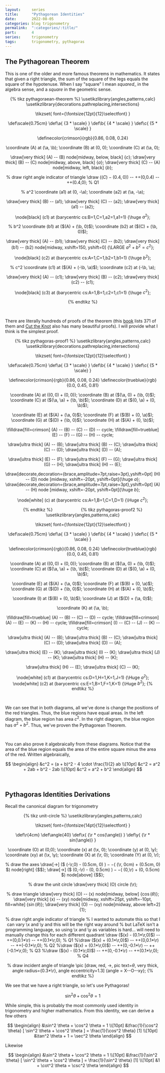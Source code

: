 ```yaml
---
layout:     series
title:      "Pythagorean Identities"
date:       2022-08-05
categories: blog trigonometry
permalink:  ":categories/:title/"
part:       4
series:     trigonometry
tags:       trigonometry, pythagoras
---
```


## The Pythagorean Theorem

This is one of the older and more famous theorems in mathematics. It states that given a right triangle, the sum of the square of the legs equals the square of the hypotenuse. When I say "square" I mean _squared__ in the algebra sense, and a _square_ in the geometric sense. 

<center>
{% tikz pythagoraean-theorem %}
  \usetikzlibrary{angles,patterns,calc}
  \usetikzlibrary{decorations.pathreplacing,intersections}

  \tikzset{
    font={\fontsize{12pt}{12}\selectfont}
  }

  \def\scale{0.75cm}
  \def\a{ {3 * \scale} }
  \def\b{ {4 * \scale} }
  \def\c{ {5 * \scale} }

  \definecolor{crimson}{rgb}{0.86, 0.08, 0.24}

  \coordinate (A) at (\a, \b);
  \coordinate (B) at (0, 0);
  \coordinate (C) at (\a, 0);

  \draw[very thick] (A) -- (B) node[midway, below, black] {$c$};
  \draw[very thick] (B) -- (C) node[midway, above, black] {$a$};
  \draw[very thick] (C) -- (A) node[midway, left, black] {$b$};

  % draw right angle indicator of triangle
  \draw ($(C) - (0.4,0)$) -- ++(0,0.4) -- ++(0.4,0);     % Q1

  % a^2
  \coordinate (a1) at (0, -\a);
  \coordinate (a2) at (\a, -\a);

  \draw[very thick] (B) -- (a1);
  \draw[very thick] (C) -- (a2);
  \draw[very thick] (a1) -- (a2);

  \node[black] (c1) at (barycentric cs:B=1,C=1,a2=1,a1=1) {\huge $a^2$};

  % b^2
  \coordinate (b1) at  ($(A) + (\b, 0)$);
  \coordinate (b2) at ($(C) + (\b, 0)$);

  \draw[very thick] (A) -- (b1);
  \draw[very thick] (C) -- (b2);
  \draw[very thick] (b1) -- (b2) node[midway, xshift=150, yshift=0] {\LARGE $a^2 + b^2 = c^2$};

  \node[black] (c2) at (barycentric cs:A=1,C=1,b2=1,b1=1) {\huge $b^2$};

  % c^2
  \coordinate (c1) at ($(A) + (-\b, \a)$);
  \coordinate (c2) at  (-\b, \a);
  
  \draw[very thick] (A) -- (c1);
  \draw[very thick] (B) -- (c2);
  \draw[very thick] (c2) -- (c1);

  \node[black] (c3) at (barycentric cs:A=1,B=1,c2=1,c1=1) {\huge $c^2$};

{% endtikz %}
</center>

<br>

There are literally hundreds of proofs of the theorem (this [book](https://www.amazon.com/Pythagorean-Proposition-Elisha-S-Loomis/dp/0873530365) lists 371 of them and [Cut the Knot](https://www.cut-the-knot.org/pythagoras/) also has many beautiful proofs). I will provide what I think is the simplest proof.

<center>
{% tikz pythagoras-proof1 %}
  \usetikzlibrary{angles,patterns,calc}
  \usetikzlibrary{decorations.pathreplacing,intersections}

  \tikzset{
    font={\fontsize{12pt}{12}\selectfont}
  }

  \def\scale{0.75cm}
  \def\a{ {3 * \scale} }
  \def\b{ {4 * \scale} }
  \def\c{ {5 * \scale} }

  \definecolor{crimson}{rgb}{0.86, 0.08, 0.24}
  \definecolor{trueblue}{rgb}{0.0, 0.45, 0.81}

  \coordinate (A) at ($(0, 0) + (0, 0)$);
  \coordinate (B) at ($(\a, 0) + (\b, 0)$);
  \coordinate (C) at ($(\a, \a) + (\b, \b)$);
  \coordinate (D) at ($(0, \a) + (0, \b)$);

  \coordinate (E) at ($(A) + (\a, 0)$);
  \coordinate (F) at ($(B) + (0, \a)$);
  \coordinate (G) at ($(D) + (\b, 0)$);
  \coordinate (H) at ($(A) + (0, \b)$);

  \filldraw[fill=crimson] (A) -- (B) -- (C) -- (D) -- cycle;
  \filldraw[fill=trueblue] (E) -- (F) -- (G) -- (H) -- cycle;

  \draw[ultra thick] (A) -- (B);
  \draw[ultra thick] (B) -- (C);
  \draw[ultra thick] (C) -- (D);
  \draw[ultra thick] (D) -- (A);

  \draw[ultra thick] (E) -- (F);
  \draw[ultra thick] (F) -- (G);
  \draw[ultra thick] (G) -- (H);
  \draw[ultra thick] (H) -- (E);

  \draw[decorate,decoration={brace,amplitude=7pt,raise=3pt},yshift=0pt] (H) -- (D) node [midway, xshift=-20pt, yshift=0pt]{\huge $a$};
  \draw[decorate,decoration={brace,amplitude=7pt,raise=3pt},yshift=0pt] (A) -- (H) node [midway, xshift=-20pt, yshift=0pt]{\huge $b$};

  \node[white] (c) at (barycentric cs:A=1,B=1,C=1,D=1) {\Huge $c^2$};

{% endtikz %}
&emsp;&emsp;&emsp;&emsp;&emsp;&emsp;
{% tikz pythagoras-proof2 %}
  \usetikzlibrary{angles,patterns,calc}

  \tikzset{
    font={\fontsize{12pt}{12}\selectfont}
  }

  \def\scale{0.75cm}
  \def\a{ {3 * \scale} }
  \def\b{ {4 * \scale} }
  \def\c{ {5 * \scale} }

  \definecolor{crimson}{rgb}{0.86, 0.08, 0.24}
  \definecolor{trueblue}{rgb}{0.0, 0.45, 0.81}

  \coordinate (A) at ($(0, 0) + (0, 0)$);
  \coordinate (B) at ($(\a, 0) + (\b, 0)$);
  \coordinate (C) at ($(\a, \a) + (\b, \b)$);
  \coordinate (D) at ($(0, \a) + (0, \b)$);

  \coordinate (E) at ($(A) + (\a, 0)$);
  \coordinate (F) at ($(B) + (0, \a)$);
  \coordinate (G) at ($(D) + (\b, 0)$);
  \coordinate (H) at ($(A) + (0, \b)$);

  \coordinate (I) at ($(B) + (0, \b)$);
  \coordinate (J) at ($(D) + (\a, 0)$);
  
  \coordinate (K) at (\a, \b);

  \filldraw[fill=trueblue] (A) -- (B) -- (C) -- (D) -- cycle;
  \filldraw[fill=crimson]  (A) -- (E) -- (K) -- (H) -- cycle;
  \filldraw[fill=crimson]  (I) -- (C) -- (J) -- (K) -- cycle;

  \draw[ultra thick] (A) -- (B);
  \draw[ultra thick] (B) -- (C);
  \draw[ultra thick] (C) -- (D);
  \draw[ultra thick] (D) -- (A);

  \draw[ultra thick] (E) -- (K);
  \draw[ultra thick] (I) -- (K);
  \draw[ultra thick] (J) -- (K);
  \draw[ultra thick] (H) -- (K);

  \draw[ultra thick] (H) -- (E);
  \draw[ultra thick] (C) -- (K);

  \node[white] (c1) at (barycentric cs:D=1,H=1,K=1,J=1) {\Huge $a^2$};
  \node[white] (c2) at (barycentric cs:E=1,B=1,F=1,K=1) {\Huge $b^2$};
{% endtikz %}
</center>

<br>

We can see that in both diagrams, all we've done is change the positions of the red triangles. Thus, the blue regions have equal areas. In the left diagram, the blue region has area $c^2$. In the right diagram, the blue region has $a^2 + b^2$. Thus, we've proven the Pythagorean Theorem.

<br>

You can also prove it algebraically from these diagrams. Notice that the area of the blue region equals the area of the entire square minus the area of the red. Written algebraically,

$$
\begin{align}
  &c^2 = (a + b)^2 - 4 \cdot \frac{1}{2} ab \\[10pt]
  &c^2 = a^2 + 2ab + b^2 - 2ab \\[10pt]
  &c^2 = a^2 + b^2
\end{align}
$$

<br>

## Pythagoras Identities Derivations

Recall the canonical diagram for trigonometry

<center>
{% tikz unit-circle %}
  \usetikzlibrary{angles,patterns,calc}
  
  \tikzset{
    font={\fontsize{14pt}{12}\selectfont}
  }

  \def\r{4cm}
  \def\angle{40}
  \def\x{ {\r * cos(\angle)} }
  \def\y{ {\r * sin(\angle)} }

  \coordinate (O) at (0,0);
  \coordinate (x) at (\x, 0);
  \coordinate (y) at (0, \y);
  \coordinate (xy) at (\x, \y);
  \coordinate (X) at (\r, 0);
  \coordinate (Y) at (0, \r);

  % draw the axes
  \draw[->] ($ (-\r,0) - (0.5cm, 0) $) -- ($ (\r, 0cm) + (0.5cm, 0) $) node[right] {$$};
  \draw[->] ($ (0,-\r) - (0, 0.5cm) $) -- ($ (0,\r) + (0, 0.5cm) $) node[above] {$$};

  % draw the unit circle
  \draw[very thick] (O) circle (\r);

  % draw triangle
  \draw[very thick] (O) -- (x) node[midway, below] {$\cos(\theta)$};
  \draw[very thick] (x) -- (xy) node[midway, xshift=25pt, yshift=-10pt, fill=white] {$\sin(\theta)$};
  \draw[very thick] (O) -- (xy) node[midway, above left=2] {$1$};

  % draw right angle indicator of triangle
  % I wanted to automate this so that I can vary \x and \y and this will be the right way around
  % but LaTeX isn't a programming language, so using \x and \y as variables is hard... will need to manually change this for each different quadrant
  \draw ($(x) - (0.1*\r,0)$) -- ++(0,0.1*\r) -- ++(0.1*\r,0);     % Q1
  %\draw ($(x) + (0.1*\r,0)$) -- ++(0,0.1*\r) -- ++(-0.1*\r,0);    % Q2
  %\draw ($(x) + (0.1*\r,0)$) -- ++(0,-0.1*\r) -- ++(-0.1*\r,0);   % Q3
  %\draw ($(x) - (0.1*\r,0)$) -- ++(0,-0.1*\r) -- ++(0.1*\r,0);    % Q4

  % draw incident angle of triangle
  \pic [draw, red, ->, pic text=$\theta$, very thick, angle radius={0.3*\r}, angle eccentricity=1.3] {angle = X--O--xy};
{% endtikz %}
</center>

We see that we have a right triangle, so let's use Pythagoras!

$$
\sin^2 \theta + \cos^2 \theta = 1
$$

While simple, this is probably the most commonly used identity in trigonometry and higher mathematics. From this identity, we can derive a few others

$$
\begin{align}
  &\sin^2 \theta + \cos^2 \theta = 1 \\[10pt]
  &\frac{1}{\cos^2 \theta} [ \sin^2 \theta + \cos^2 \theta ] = \frac{1}{\cos^2 \theta} [1] \\[10pt]
  &\tan^2 \theta + 1 = \sec^2 \theta
\end{align}
$$

Likewise

$$
\begin{align}
  &\sin^2 \theta + \cos^2 \theta = 1 \\[10pt]
  &\frac{1}{\sin^2 \theta} [ \sin^2 \theta + \cos^2 \theta ] = \frac{1}{\sin^2 \theta} [1] \\[10pt]
  &1 + \cot^2 \theta = \csc^2 \theta
\end{align}
$$